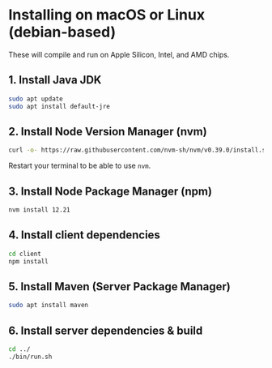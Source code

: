 # Installing on macOS or Linux (debian-based)
These will compile and run on Apple Silicon, Intel, and AMD chips.

## 1. Install Java JDK
```sh
sudo apt update
sudo apt install default-jre
```
## 2. Install Node Version Manager (nvm)
```sh
curl -o- https://raw.githubusercontent.com/nvm-sh/nvm/v0.39.0/install.sh | bash
```
Restart your terminal to be able to use `nvm`.
## 3. Install Node Package Manager (npm)
```sh
nvm install 12.21
```
## 4. Install client dependencies
```sh
cd client
npm install
```
## 5. Install Maven (Server Package Manager)
```sh
sudo apt install maven
```
## 6. Install server dependencies & build
```sh
cd ../
./bin/run.sh
```
